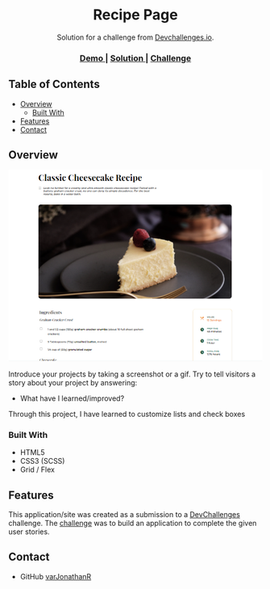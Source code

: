 <!-- Please update value in the {}  -->

<h1 align="center">Recipe Page</h1>

<div align="center">
   Solution for a challenge from  <a href="http://devchallenges.io" target="_blank">Devchallenges.io</a>.
</div>

<div align="center">
  <h3>
    <a href="https://recipe-page-varjonathanr.netlify.app/">
      Demo
    </a>
    <span> | </span>
    <a href="https://devchallenges.io/solutions/tLhqwaFCtII5vLxkAifq">
      Solution
    </a>
    <span> | </span>
    <a href="https://devchallenges.io/challenges/OEKdUZ6xs0h99C38XVht">
      Challenge
    </a>
  </h3>
</div>

<!-- TABLE OF CONTENTS -->

## Table of Contents

- [Overview](#overview)
  - [Built With](#built-with)
- [Features](#features)
- [Contact](#contact)

<!-- OVERVIEW -->

## Overview

![screenshot](https://github.com/varJonathanR/recipe-page/blob/main/assets/recipe-page_preview.png)

Introduce your projects by taking a screenshot or a gif. Try to tell visitors a story about your project by answering:

- What have I learned/improved?

Through this project, I have learned to customize lists and check boxes

### Built With

<!-- This section should list any major frameworks that you built your project using. Here are a few examples.-->

- HTML5
- CSS3 (SCSS)
- Grid / Flex

## Features

<!-- List the features of your application or follow the template. Don't share the figma file here :) -->

This application/site was created as a submission to a [DevChallenges](https://devchallenges.io/challenges) challenge. The [challenge](https://devchallenges.io/challenges/gcbWLxG6wdennelX7b8I) was to build an application to complete the given user stories.


## Contact

- GitHub [varJonathanR](https://github.com/varJonathanR)
